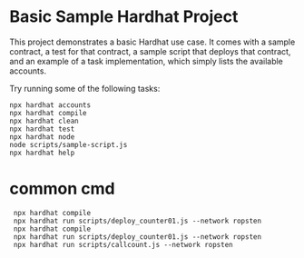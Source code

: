 # Basic Sample Hardhat Project

This project demonstrates a basic Hardhat use case. It comes with a sample contract, a test for that contract, a sample script that deploys that contract, and an example of a task implementation, which simply lists the available accounts.

Try running some of the following tasks:

```shell
npx hardhat accounts
npx hardhat compile
npx hardhat clean
npx hardhat test
npx hardhat node
node scripts/sample-script.js
npx hardhat help
```

# common cmd
```shell
 npx hardhat compile
 npx hardhat run scripts/deploy_counter01.js --network ropsten
 npx hardhat compile
 npx hardhat run scripts/deploy_counter01.js --network ropsten
 npx hardhat run scripts/callcount.js --network ropsten
````